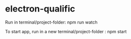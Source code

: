 # electron-qualific

Run in terminal/project-folder: npm run watch

To start app, run in a new terminal/project-folder : npm start
